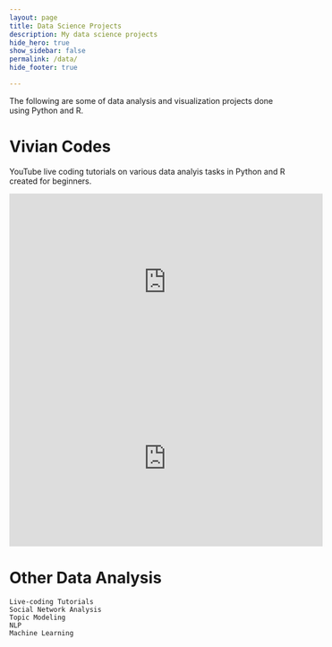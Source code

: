 ```yaml
---
layout: page
title: Data Science Projects
description: My data science projects
hide_hero: true
show_sidebar: false
permalink: /data/
hide_footer: true

---
```


The following are some of data analysis and visualization projects done using Python and R.


# Vivian Codes 

YouTube live coding tutorials on various data analyis tasks in Python and R created for beginners. 

<iframe width="560" height="315" src="https://www.youtube.com/embed/videoseries?list=PL6nx03_pduxWDrUoWCB-MaKBfRRSiIjlG" title="YouTube video player" frameborder="0" allow="accelerometer; autoplay; clipboard-write; encrypted-media; gyroscope; picture-in-picture" allowfullscreen></iframe>


<iframe width="560" height="315" src="https://www.youtube.com/embed/videoseries?list=PL6nx03_pduxUL_F-HGZNAAuch418D2l92" title="YouTube video player" frameborder="0" allow="accelerometer; autoplay; clipboard-write; encrypted-media; gyroscope; picture-in-picture" allowfullscreen></iframe>

# Other Data Analysis

<div class="columns is-mobile">
  <div class="column is-three-quarters-mobile is-two-thirds-tablet is-half-desktop is-one-third-widescreen is-one-quarter-fullhd">
    <code>Live-coding Tutorials </code><br>
    <code>Social Network Analysis</code><br>
    <code>Topic Modeling</code><br>
    <code>NLP</code><br>
    <code>Machine Learning</code>
  </div>
</div>


